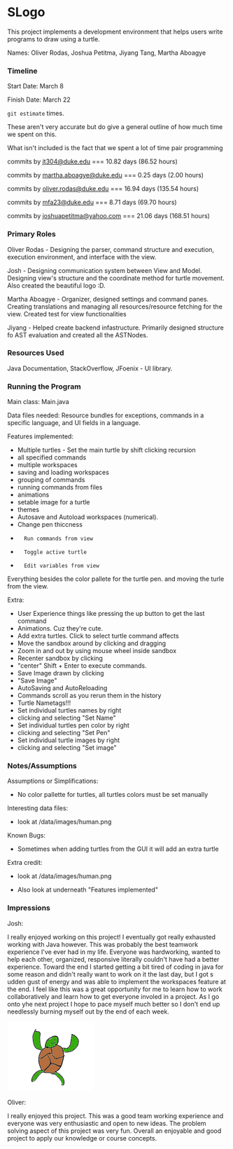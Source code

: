 # SLogo

This project implements a development environment that helps users write
programs to draw using a turtle.

Names: Oliver Rodas, Joshua Petitma, Jiyang Tang, Martha Aboagye

### Timeline

Start Date: March 8

Finish Date: March 22

`git estimate` times.

These aren't very accurate but do give a general outline of how much time we
spent on this.

What isn't included is the fact that we spent a lot of time pair programming

commits by jt304@duke.edu === 10.82 days (86.52 hours)

commits by martha.aboagye@duke.edu === 0.25 days (2.00 hours)

commits by oliver.rodas@duke.edu === 16.94 days (135.54 hours)

commits by mfa23@duke.edu === 8.71 days (69.70 hours)

commits by joshuapetitma@yahoo.com === 21.06 days (168.51 hours)

### Primary Roles

Oliver Rodas - Designing the parser, command structure and execution, execution
environment, and interface with the view.

Josh - Designing communication system between View and Model.  Designing view's
structure and the coordinate method for turtle movement.  Also created the
beautiful logo :D.

Martha Aboagye - Organizer, designed settings and command panes. Creating
translations and managing all resources/resource fetching for the view. Created
test for view functionalities

Jiyang - Helped create backend infastructure. Primarily designed structure fo
AST evaluation and created all the ASTNodes.

### Resources Used

Java Documentation, StackOverflow, JFoenix - UI library.

### Running the Program

Main class: Main.java

Data files needed: Resource bundles for exceptions, commands in a specific
language, and UI fields in a language.

Features implemented:

*   Multiple turtles - Set the main turtle by shift clicking recursion
*   all specified commands
*   multiple workspaces
*   saving and loading workspaces
*   grouping of commands
*   running commands from files
*   animations
*   setable image for a turtle
*   themes
*   Autosave and Autoload workspaces (numerical).
* 	Change pen thiccness
*		Run commands from view
*		Toggle active turtle
*		Edit variables from view

Everything besides the color pallete for the turtle pen. and moving the turle from
the view.

Extra:

*   User Experience things like pressing the up button to get the last command
*   Animations. Cuz they're cute.
*   Add extra turtles. Click to select turtle command affects
*   Move the sandbox around by clicking and dragging
*   Zoom in and out by using mouse wheel inside sandbox
*   Recenter sandbox by clicking
*   "center" Shift + Enter to execute commands.
*   Save Image drawn by clicking
*   "Save Image"
*   AutoSaving and AutoReloading
*   Commands scroll as you rerun them in the history 
*   Turtle Nametags!!!
*   Set individual turtles names by right
*   clicking and selecting "Set Name" 
*   Set individual turtles pen color by right
*   clicking and selecting "Set Pen" 
*   Set individual turtle images by right
*   clicking and selecting "Set image"

### Notes/Assumptions

Assumptions or Simplifications:

*   No color pallette for turtles, all turtles colors must be set manually

Interesting data files:

*   look at /data/images/human.png

Known Bugs:

*   Sometimes when adding turtles from the GUI it will add an extra turtle

Extra credit:

*   look at /data/images/human.png

*   Also look at underneath "Features implemented"

### Impressions

Josh:

I really enjoyed working on this project! I eventually got really exhausted
working with Java however.  This was probably the best teamwork experience I've
ever had in my life. Everyone was hardworking, wanted to help each other,
organized, responsive literally couldn't have had a better experience. Toward
the end I started getting a bit tired of coding in java for some reason and
didn't really want to work on it the last day, but I got s udden gust of energy
and was able to implement the workspaces feature at the end. I feel like this
was a great opportunity for me to learn how to work collaboratively and learn
how to get everyone involed in a project. As I go onto yhe next project I hope
to pace myself much better so I don't end up needlessly burning myself out by
the end of each week.

![](data/images/logo.png)


Oliver: 

I really enjoyed this project. This was a good team working experience and everyone was very enthusiastic and open to new ideas. The problem solving aspect of this project was very fun. Overall an enjoyable and good project to apply our knowledge or course concepts.